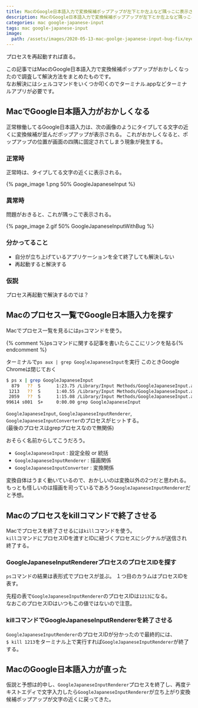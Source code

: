 ```yaml
---
title: MacのGoogle日本語入力で変換候補ポップアップが左下とか左上など隅っこに表示される
description: MacのGoogle日本語入力で変換候補ポップアップが左下とか左上など隅っこに表示される不具合バグが発生したのでプロセス探して終了させる解決方法をまとめた記事です。
categories: mac google-japanese-input
tags: mac google-japanese-input
image:
  path: /assets/images/2020-05-13-mac-goolge-japanese-input-bug-fix/eyecatch.png
---
```

プロセスを再起動すれば直る。

この記事ではMacのGoogle日本語入力で変換候補ポップアップがおかしくなったので調査して解決方法をまとめたものです。  
なお解決にはシェルコマンドをいくつか叩くのでターミナル.appなどターミナルアプリが必要です。

## MacでGoogle日本語入力がおかしくなる

正常稼働してるGoogle日本語入力は、次の画像のようにタイプしてる文字の近くに変換候補が並んだポップアップが表示される。
これがおかしくなると、ポップアップの位置が画面の四隅に固定されてしまう現象が発生する。

### 正常時

正常時は、タイプしてる文字の近くに表示される。

{% page_image 1.png 50% GoogleJapaneseInput %}

### 異常時

問題がおきると、これが隅っこで表示される。

{% page_image 2.gif 50% GoogleJapaneseInputWithBug %}

### 分かってること

- 自分が立ち上げているアプリケーションを全て終了しても解決しない
- 再起動すると解決する

### 仮説
プロセス再起動で解決するのでは？

## Macのプロセス一覧でGoogle日本語入力を探す

Macでプロセス一覧を見るには`ps`コマンドを使う。

{% comment %}psコマンドに関する記事を書いたらここにリンクを貼る{% endcomment %}

ターミナルで`ps aux | grep GoogleJapaneseInput`を実行
このときGoogle Chromeは閉じておく

```sh
$ ps x | grep GoogleJapaneseInput
  879   ??  S      1:23.75 /Library/Input Methods/GoogleJapaneseInput.app/Contents/MacOS/GoogleJapaneseInput
 1213   ??  S      1:40.55 /Library/Input Methods/GoogleJapaneseInput.app/Contents/Resources/GoogleJapaneseInputRenderer.app/Contents/MacOS/GoogleJapaneseInputRenderer
 2059   ??  S      1:15.08 /Library/Input Methods/GoogleJapaneseInput.app/Contents/Resources/GoogleJapaneseInputConverter.app/Contents/MacOS/GoogleJapaneseInputConverter
99614 s001  S+     0:00.00 grep GoogleJapaneseInput
```

`GoogleJapaneseInput`, `GoogleJapaneseInputRenderer`, `GoogleJapaneseInputConverter`のプロセスがヒットする。  
(最後のプロセスはgrepプロセスなので無関係)

おそらく名前からしてこうだろう。

- `GoogleJapaneseInput` : 設定全般 or 統括
- `GoogleJapaneseInputRenderer` : 描画関係
- `GoogleJapaneseInputConverter` : 変換関係

変換自体はうまく動いているので、おかしいのは変換以外の2つだと思われる。
もっとも怪しいのは描画を司っているであろう`GoogleJapaneseInputRenderer`だと予想。

## Macのプロセスをkillコマンドで終了させる

Macでプロセスを終了させるには`kill`コマンドを使う。  
`kill`コマンドにプロセスIDを渡すとIDに紐づくプロセスにシグナルが送信され終了する。

### GoogleJapaneseInputRendererプロセスのプロセスIDを探す
`ps`コマンドの結果は表形式でプロセスが並ぶ。
１つ目のカラムはプロセスIDを表す。

先程の表で`GoogleJapaneseInputRenderer`のプロセスIDは`1213`になる。  
なおこのプロセスIDはいつもこの値ではないので注意。

### killコマンドでGoogleJapaneseInputRendererを終了させる
`GoogleJapaneseInputRenderer`のプロセスIDが分かったので最終的には、  
`$ kill 1213`をターミナル上で実行すれば`GoogleJapaneseInputRenderer`が終了する。

## MacのGoogle日本語入力が直った
仮説と予想は的中し、`GoogleJapaneseInputRenderer`プロセスを終了し、再度テキストエディで文字入力したら`GoogleJapaneseInputRenderer`が立ち上がり変換候補ポップアップが文字の近くに戻ってきた。
